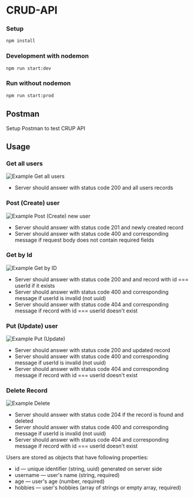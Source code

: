 # CRUD-API
### Setup

```bash
npm install
```

### Development with nodemon 

```bash
npm run start:dev
```

### Run without nodemon 

```bash
npm run start:prod
```

## Postman

Setup Postman to test CRUP API

## Usage

### Get all users

![Example Get all users](images/get_users.jpg)

- Server should answer with status code 200 and all users records

### Post (Create) user

![Example Post (Create) new user](images/post_user.jpg)

- Server should answer with status code 201 and newly created record
- Server should answer with status code 400 and corresponding message if request body does not contain required fields

### Get by Id

![Example Get by ID](images/get_user_id.jpg)

- Server should answer with status code 200 and and record with id === userId if it exists
- Server should answer with status code 400 and corresponding message if userId is invalid (not uuid)
- Server should answer with status code 404 and corresponding message if record with id === userId doesn't exist

### Put (Update) user

![Example Put (Update)](images/put_user.jpg)

- Server should answer with status code 200 and updated record
- Server should answer with status code 400 and corresponding message if userId is invalid (not uuid)
- Server should answer with status code 404 and corresponding message if record with id === userId doesn't exist

### Delete Record

![Example Delete](images/delete_404.jpg)

- Server should answer with status code 204 if the record is found and deleted
- Server should answer with status code 400 and corresponding message if userId is invalid (not uuid)
- Server should answer with status code 404 and corresponding message if record with id === userId doesn't exist


Users are stored as objects that have following properties:
  * id — unique identifier (string, uuid) generated on server side
  * username — user's name (string, required)
  * age — user's age (number, required)
  * hobbies — user's hobbies (array of strings or empty array, required)
